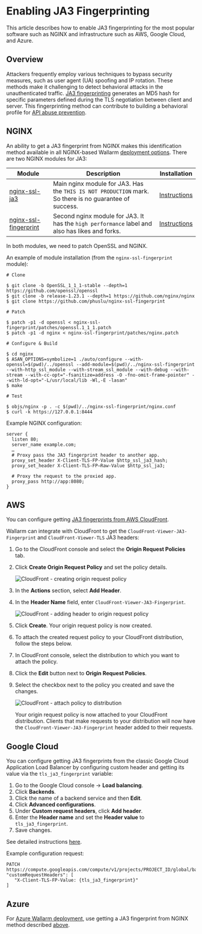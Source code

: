 # Enabling JA3 Fingerprinting

This article describes how to enable JA3 fingerprinting for the most popular software such as NGINX and infrastructure such as AWS, Google Cloud, and Azure.

## Overview

Attackers frequently employ various techniques to bypass security measures, such as user agent (UA) spoofing and IP rotation. These methods make it challenging to detect behavioral attacks in the unauthenticated traffic. [JA3 fingerprinting](https://www.peakhour.io/learning/fingerprinting/what-is-ja3-fingerprinting/) generates an MD5 hash for specific parameters defined during the TLS negotiation between client and server. This fingerprinting method can contribute to building a behavioral profile for [API abuse prevention](../api-abuse-prevention/overview.md).

## NGINX

An ability to get a JA3 fingerprint from NGINX makes this identification method available in all NGINX-based Wallarm [deployment options](../installation/supported-deployment-options.md). There are two NGINX modules for JA3:

| Module | Description | Installation |
| - | - | - |
| [nginx-ssl-ja3](https://github.com/fooinha/nginx-ssl-ja3) | Main nginx module for JA3. Has the `THIS IS NOT PRODUCTION` mark. So there is no guarantee of success. | [Instructions](https://github.com/fooinha/nginx-ssl-ja3#compilation-and-installation) |
| [nginx-ssl-fingerprint](https://github.com/phuslu/nginx-ssl-fingerprint) | Second nginx module for JA3. It has the `high performance` label and also has likes and forks. | [Instructions](https://github.com/phuslu/nginx-ssl-fingerprint#quick-start) |

In both modules, we need to patch OpenSSL and NGINX.

An example of module installation (from the `nginx-ssl-fingerprint` module):

```
# Clone

$ git clone -b OpenSSL_1_1_1-stable --depth=1 https://github.com/openssl/openssl
$ git clone -b release-1.23.1 --depth=1 https://github.com/nginx/nginx
$ git clone https://github.com/phuslu/nginx-ssl-fingerprint

# Patch

$ patch -p1 -d openssl < nginx-ssl-fingerprint/patches/openssl.1_1_1.patch
$ patch -p1 -d nginx < nginx-ssl-fingerprint/patches/nginx.patch

# Configure & Build

$ cd nginx
$ ASAN_OPTIONS=symbolize=1 ./auto/configure --with-openssl=$(pwd)/../openssl --add-module=$(pwd)/../nginx-ssl-fingerprint --with-http_ssl_module --with-stream_ssl_module --with-debug --with-stream --with-cc-opt="-fsanitize=address -O -fno-omit-frame-pointer" --with-ld-opt="-L/usr/local/lib -Wl,-E -lasan"
$ make

# Test

$ objs/nginx -p . -c $(pwd)/../nginx-ssl-fingerprint/nginx.conf
$ curl -k https://127.0.0.1:8444
```

Example NGINX configuration:

```
server {
  listen 80;
  server_name example.com;
  …
  # Proxy pass the JA3 fingerprint header to another app.
  proxy_set_header X-Client-TLS-FP-Value $http_ssl_ja3_hash;
  proxy_set_header X-Client-TLS-FP–Raw-Value $http_ssl_ja3;

  # Proxy the request to the proxied app.
  proxy_pass http://app:8080;
}
```

## AWS

You can configure getting [JA3 fingerprints from AWS CloudFront](https://aws.amazon.com/about-aws/whats-new/2022/11/amazon-cloudfront-supports-ja3-fingerprint-headers/).

Wallarm can integrate with CloudFront to get the `CloudFront-Viewer-JA3-Fingerprint` and `CloudFront-Viewer-TLS` JA3 headers:

1. Go to the CloudFront console and select the **Origin Request Policies** tab.
1. Click **Create Origin Request Policy** and set the policy details.

    ![CloudFront - creating origin request policy](../images/configuration-guides/ja3/aws-cloudfront-create-origin-request-policy.png)

1. In the **Actions** section, select **Add Header**.
1. In the **Header Name** field, enter `CloudFront-Viewer-JA3-Fingerprint`.

    ![CloudFront - adding header to origin request policy](../images/configuration-guides/ja3/aws-cloudfront-origin-request-policy-add-header.png)

1. Click **Create**. Your origin request policy is now created.
1. To attach the created request policy to your CloudFront distribution, follow the steps below.
1. In CloudFront console, select the distribution to which you want to attach the policy.
1. Click the **Edit** button next to **Origin Request Policies**.
1. Select the checkbox next to the policy you created and save the changes.

    ![CloudFront - attach policy to distribution](../images/configuration-guides/ja3/aws-cloudfront-attach-policy-to-distribution.png)

    Your origin request policy is now attached to your CloudFront distribution. Clients that make requests to your distribution will now have the `CloudFront-Viewer-JA3-Fingerprint` header added to their requests.

## Google Cloud

You can configure getting JA3 fingerprints from the classic Google Cloud Application Load Balancer by configuring custom header and getting its value via the `tls_ja3_fingerprint` variable:

1. Go to the Google Cloud console → **Load balancing**.
1. Click **Backends**.
1. Click the name of a backend service and then **Edit**.
1. Click **Advanced configurations**.
1. Under **Custom request headers**, click **Add header**.
1. Enter the **Header name** and set the **Header value** to `tls_ja3_fingerprint`.
1. Save changes.

See detailed instructions [here](https://cloud.google.com/load-balancing/docs/https/custom-headers).

Example configuration request:

```
PATCH https://compute.googleapis.com/compute/v1/projects/PROJECT_ID/global/backendServices/BACKEND_SERVICE_NAME
"customRequestHeaders": [
   "X-Client-TLS-FP-Value: {tls_ja3_fingerprint}"
]
```

## Azure

For [Azure Wallarm deployment](../installation/cloud-platforms/azure/docker-container.md), use getting a JA3 fingerprint from NGINX method described [above](#nginx).

